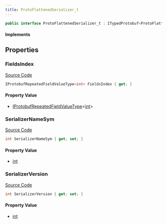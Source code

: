 ```yaml
---
title: ProtoFlattenedSerializer_t
---
```


```csharp
public interface ProtoFlattenedSerializer_t : ITypedProtobuf<ProtoFlattenedSerializer_t>, INativeHandle
```

#### Implements

## Properties

### FieldsIndex

[Source Code](https://github.com/swiftly-solution/swiftlys2/blob/beta/managed/src/SwiftlyS2.Generated/Protobufs/Interfaces/ProtoFlattenedSerializer_t.cs#L19)

```csharp
IProtobufRepeatedFieldValueType<int> FieldsIndex { get; }
```

#### Property Value

- [IProtobufRepeatedFieldValueType](/docs/api/shared/netmessages/iprotobufrepeatedfieldvaluetype-1)<[int](https://learn.microsoft.com/dotnet/api/system.int32)>

### SerializerNameSym

[Source Code](https://github.com/swiftly-solution/swiftlys2/blob/beta/managed/src/SwiftlyS2.Generated/Protobufs/Interfaces/ProtoFlattenedSerializer_t.cs#L13)

```csharp
int SerializerNameSym { get; set; }
```

#### Property Value

- [int](https://learn.microsoft.com/dotnet/api/system.int32)

### SerializerVersion

[Source Code](https://github.com/swiftly-solution/swiftlys2/blob/beta/managed/src/SwiftlyS2.Generated/Protobufs/Interfaces/ProtoFlattenedSerializer_t.cs#L16)

```csharp
int SerializerVersion { get; set; }
```

#### Property Value

- [int](https://learn.microsoft.com/dotnet/api/system.int32)

